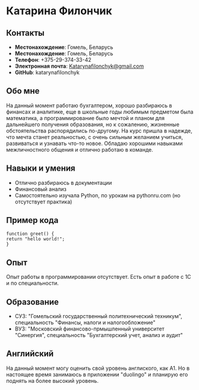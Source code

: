 # Катарина Филончик

## Контакты

 * **Местонахождение**: Гомель, Беларусь
 * **Местонахождение**: Гомель, Беларусь
 * **Телефон**: +375-29-374-33-42
 * **Электронная почта**: Katarynafilonchyk@gmail.com
 * **GitHub**: katarynafilonchyk

## Обо мне

На данный момент работаю бухгалтером, хорошо разбираюсь в финансах и аналитике, 
еще в школьные годы любимым предметом была математика, а программирование было мечтой
и планом для дальнейшего получения образования, но к сожалению, жизненные обстоятельства
распорядились по-другому. На курс пришла в надежде, что мечта станет реальностью,
с очень сильным желанием учиться, развиваться и узнавать что-то новое. 
Обладаю хорошими навыками межличностного общения и отлично работаю в команде.
   
## Навыки и умения

 * Отлично разбираюсь в документации
 * Финансовый анализ
 * Самостоятельно изучала Python, по урокам на pythonru.com (но отсутствует практика)

## Пример кода
```   
function greet() {
return "hello world!";
}
```

## Опыт
 
Опыт работы в программировании отсутствует. Есть опыт в работе с 1С и по специальности.

## Образование

*  СУЗ: "Гомельский государственный политехнический техникум", специальность "Финансы, налоги и налогообложение"
*  ВУЗ: "Московский финансово-прмышленный университет "Синергия", специальность "Бухгалтерский учет, анализ и аудит"

## Английский

  На данный момент могу оценить свой уровень англиского, как А1. Но в настоящее время занимаюсь в приложении "duolingo" и планирую его поднять на более высокий уровень.
 
